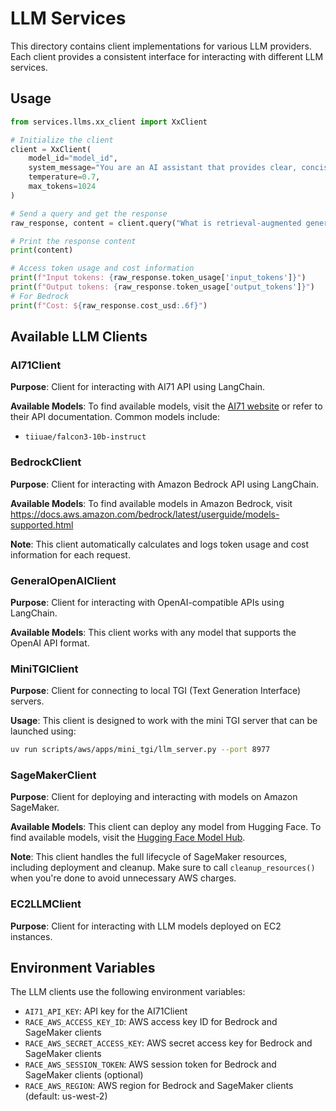 # LLM Services

This directory contains client implementations for various LLM providers. Each client provides a consistent interface for interacting with different LLM services.

## Usage

```python
from services.llms.xx_client import XxClient

# Initialize the client
client = XxClient(
    model_id="model_id",
    system_message="You are an AI assistant that provides clear, concise explanations.",
    temperature=0.7,
    max_tokens=1024
)

# Send a query and get the response
raw_response, content = client.query("What is retrieval-augmented generation (RAG)?")

# Print the response content
print(content)

# Access token usage and cost information
print(f"Input tokens: {raw_response.token_usage['input_tokens']}")
print(f"Output tokens: {raw_response.token_usage['output_tokens']}")
# For Bedrock
print(f"Cost: ${raw_response.cost_usd:.6f}")
```

## Available LLM Clients

### AI71Client

**Purpose**: Client for interacting with AI71 API using LangChain.

**Available Models**: To find available models, visit the [AI71 website](https://ai71.ai/) or refer to their API documentation. Common models include:

- `tiiuae/falcon3-10b-instruct`

### BedrockClient

**Purpose**: Client for interacting with Amazon Bedrock API using LangChain.

**Available Models**: To find available models in Amazon Bedrock, visit <https://docs.aws.amazon.com/bedrock/latest/userguide/models-supported.html>

**Note**: This client automatically calculates and logs token usage and cost information for each request.

### GeneralOpenAIClient

**Purpose**: Client for interacting with OpenAI-compatible APIs using LangChain.

**Available Models**: This client works with any model that supports the OpenAI API format.

### MiniTGIClient

**Purpose**: Client for connecting to local TGI (Text Generation Interface) servers.

**Usage**: This client is designed to work with the mini TGI server that can be launched using:

```bash
uv run scripts/aws/apps/mini_tgi/llm_server.py --port 8977
```

### SageMakerClient

**Purpose**: Client for deploying and interacting with models on Amazon SageMaker.

**Available Models**: This client can deploy any model from Hugging Face. To find available models, visit the [Hugging Face Model Hub](https://huggingface.co/models).

**Note**: This client handles the full lifecycle of SageMaker resources, including deployment and cleanup. Make sure to call `cleanup_resources()` when you're done to avoid unnecessary AWS charges.

### EC2LLMClient

**Purpose**: Client for interacting with LLM models deployed on EC2 instances.

## Environment Variables

The LLM clients use the following environment variables:

- `AI71_API_KEY`: API key for the AI71Client
- `RACE_AWS_ACCESS_KEY_ID`: AWS access key ID for Bedrock and SageMaker clients
- `RACE_AWS_SECRET_ACCESS_KEY`: AWS secret access key for Bedrock and SageMaker clients
- `RACE_AWS_SESSION_TOKEN`: AWS session token for Bedrock and SageMaker clients (optional)
- `RACE_AWS_REGION`: AWS region for Bedrock and SageMaker clients (default: us-west-2)
